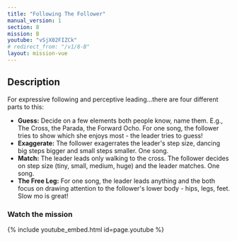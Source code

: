 ```yaml
---
title: "Following The Follower"
manual_version: 1
section: 8
mission: B
youtube: "vSjX02FIZCk"
# redirect_from: "/v1/8-B"
layout: mission-vue
---
```




## Description

For expressive following and perceptive leading…there are four different parts to this: 

* **Guess:** Decide on a few elements both people know, name them. E.g., The Cross, the Parada, the Forward Ocho. For one song, the follower tries to show which she enjoys most - the leader tries to guess!
* **Exaggerate:** The follower exagerrates the leader's step size, dancing big steps bigger and small steps smaller. One song. 
* **Match:** The leader leads only walking to the cross. The follower decides on step size (tiny, small, medium, huge) and the leader matches. One song. 
* **The Free Leg:** For one song, the leader leads anything and the both focus on drawing attention to the follower's lower body - hips, legs, feet. Slow mo is great! 

### Watch the mission

{% include youtube_embed.html id=page.youtube %}


